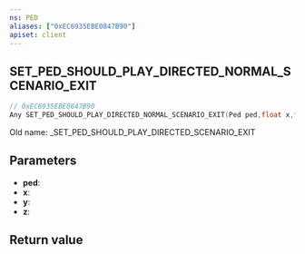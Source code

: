 ```yaml
---
ns: PED
aliases: ["0xEC6935EBE0847B90"]
apiset: client
---
```

## SET_PED_SHOULD_PLAY_DIRECTED_NORMAL_SCENARIO_EXIT

```c
// 0xEC6935EBE0847B90
Any SET_PED_SHOULD_PLAY_DIRECTED_NORMAL_SCENARIO_EXIT(Ped ped,float x,float y,float z);
```

Old name: _SET_PED_SHOULD_PLAY_DIRECTED_SCENARIO_EXIT

## Parameters
* **ped**:
* **x**:
* **y**:
* **z**:

## Return value